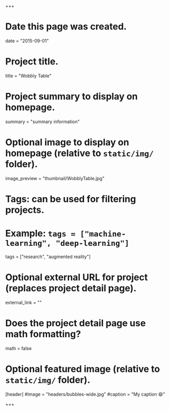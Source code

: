 +++
# Date this page was created.
date = "2015-09-01"

# Project title.
title = "Wobbly Table"

# Project summary to display on homepage.
summary = "summary information"

# Optional image to display on homepage (relative to `static/img/` folder).
image_preview = "thumbnail/WobblyTable.jpg"

# Tags: can be used for filtering projects.
# Example: `tags = ["machine-learning", "deep-learning"]`
tags = ["research", "augmented reality"]

# Optional external URL for project (replaces project detail page).
external_link = ""

# Does the project detail page use math formatting?
math = false

# Optional featured image (relative to `static/img/` folder).
[header]
#image = "headers/bubbles-wide.jpg"
#caption = "My caption :smile:"

+++
